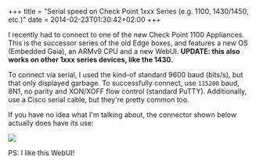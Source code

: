 +++
title = "Serial speed on Check Point 1xxx Series (e.g. 1100, 1430/1450, etc.)"
date = 2014-02-23T01:30:42+02:00
+++

I recently had to connect to one of the new Check Point 1100 Appliances. This is the successor series of the old Edge boxes, and features a new OS (Embedded Gaia), an ARMv9 CPU and a new WebUI. **UPDATE: this also works on other 1xxx series devices, like the 1430.**

To connect via serial, I used the kind-of standard 9600 baud (bits/s), but that only displayed garbage.
To successfully connect, use `115200` baud, 8N1, no parity and XON/XOFF flow control (standard PuTTY). Additionally, use a Cisco serial cable, but they're pretty common too.

If you have no idea what I'm talking about, the connector shown below actually does have its use:

![](/post/serial.jpg)

PS: I like this WebUI!